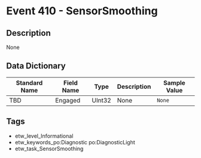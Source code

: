 # Event 410 - SensorSmoothing

## Description
None

## Data Dictionary
|Standard Name|Field Name|Type|Description|Sample Value|
|---|---|---|---|---|
|TBD|Engaged|UInt32|None|`None`|

## Tags
* etw_level_Informational
* etw_keywords_po:Diagnostic po:DiagnosticLight
* etw_task_SensorSmoothing